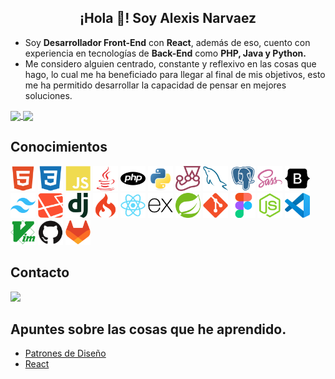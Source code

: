 <h2 align="center">¡Hola 👋! Soy Alexis Narvaez</h2>

* Soy **Desarrollador Front-End** con **React**, además de eso, cuento con experiencia en tecnologías de **Back-End** como **PHP, Java y Python.**
* Me considero alguien centrado, constante y reflexivo en las cosas que hago, lo cual me ha beneficiado para llegar al final de mis objetivos, esto me ha permitido desarrollar la capacidad de pensar en mejores soluciones.
  
<a href="https://github.com/AlexNarvaez00/github-readme-stats">
  <img height=200 align="center" src="https://github-readme-stats.vercel.app/api?username=AlexNarvaez00&show_icons=true&theme=synthwave" />
</a>
<a href="https://github.com/AlexNarvaez00/convoychat">
  <img height=200 align="center" src="https://github-readme-stats.vercel.app/api/top-langs?username=AlexNarvaez00&layout=compact&langs_count=8&card_width=320&icons=true&theme=synthwave" />
</a>

## Conocimientos

<div style="display:inline_block">
  <img src="https://raw.githubusercontent.com/devicons/devicon/master/icons/html5/html5-plain.svg" alt="html" width="40" height="40"/>
  <img src="https://raw.githubusercontent.com/devicons/devicon/master/icons/css3/css3-plain.svg" alt="css" width="40" height="40"/>
  <img src="https://raw.githubusercontent.com/devicons/devicon/master/icons/javascript/javascript-plain.svg" alt="js" width="40" height="40"/>
  <img src="https://raw.githubusercontent.com/devicons/devicon/master/icons/java/java-plain.svg" alt="java" width="40" height="40"/>
  <img src="https://raw.githubusercontent.com/devicons/devicon/master/icons/php/php-plain.svg" alt="java" width="40" height="40"/>
  <img src="https://raw.githubusercontent.com/devicons/devicon/master/icons/python/python-original.svg" alt="java" width="40" height="40"/>
  <img src="https://raw.githubusercontent.com/devicons/devicon/master/icons/jest/jest-plain.svg" alt="java" width="40" height="40"/>
  <img src="https://raw.githubusercontent.com/devicons/devicon/master/icons/mysql/mysql-plain.svg" alt="java" width="40" height="40"/>
  <img src="https://raw.githubusercontent.com/devicons/devicon/master/icons/postgresql/postgresql-plain.svg" alt="java" width="40" height="40"/>
  <img src="https://raw.githubusercontent.com/devicons/devicon/master/icons/sass/sass-original.svg" alt="java" width="40" height="40"/>
  <img src="https://raw.githubusercontent.com/devicons/devicon/master/icons/bootstrap/bootstrap-plain.svg" alt="java" width="40" height="40"/>
  <img src="https://raw.githubusercontent.com/devicons/devicon/master/icons/tailwindcss/tailwindcss-plain.svg" alt="java" width="40" height="40"/>
  <img src="https://raw.githubusercontent.com/devicons/devicon/master/icons/laravel/laravel-plain.svg" alt="java" width="40" height="40"/>
  <img src="https://raw.githubusercontent.com/devicons/devicon/master/icons/django/django-plain.svg" alt="java" width="40" height="40"/>
  <img src="https://raw.githubusercontent.com/devicons/devicon/master/icons/codeigniter/codeigniter-plain.svg" alt="java" width="40" height="40"/>
  <img src="https://raw.githubusercontent.com/devicons/devicon/master/icons/react/react-original.svg" alt="java" width="40" height="40"/>
  <img src="https://raw.githubusercontent.com/devicons/devicon/master/icons/express/express-original.svg" alt="java" width="40" height="40"/>
  <img src="https://raw.githubusercontent.com/devicons/devicon/master/icons/spring/spring-original.svg" alt="java" width="40" height="40"/>
  <img src="https://raw.githubusercontent.com/devicons/devicon/master/icons/git/git-plain.svg" alt="java" width="40" height="40"/>
  <img src="https://raw.githubusercontent.com/devicons/devicon/master/icons/figma/figma-original.svg" alt="java" width="40" height="40"/>
  <img src="https://raw.githubusercontent.com/devicons/devicon/master/icons/nodejs/nodejs-plain.svg" alt="java" width="40" height="40"/>
  <img src="https://raw.githubusercontent.com/devicons/devicon/master/icons/vscode/vscode-original.svg" alt="java" width="40" height="40"/>
  <img src="https://raw.githubusercontent.com/devicons/devicon/master/icons/vim/vim-plain.svg" alt="java" width="40" height="40"/>
  <img src="https://raw.githubusercontent.com/devicons/devicon/master/icons/github/github-original.svg" alt="java" width="40" height="40"/>
  <img src="https://raw.githubusercontent.com/devicons/devicon/master/icons/gitlab/gitlab-original.svg" alt="java" width="40" height="40"/>

<div>

## Contacto

<a href="www.linkedin.com/in/alexis-narvaez-ruiz" target="_blank" >
  <img src="https://img.shields.io/badge/LinkedIn-0077B5?style=for-the-badge&logo=linkedin&logoColor=white"  />
</a>

## Apuntes sobre las cosas que he aprendido.

* [Patrones de Diseño](/notes/desing-patterns/README.md)
* [React](/notes/react/README.md)
